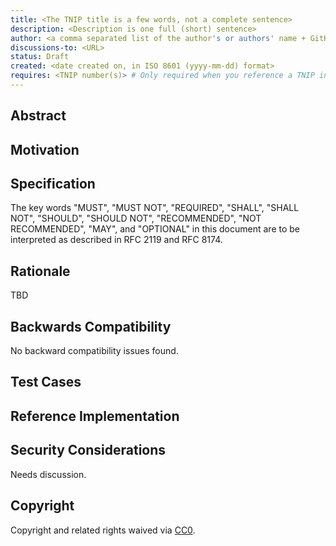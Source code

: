 ```yaml
---
title: <The TNIP title is a few words, not a complete sentence>
description: <Description is one full (short) sentence>
author: <a comma separated list of the author's or authors' name + GitHub username (in parenthesis), or name and email (in angle brackets).  Example, FirstName LastName (@GitHubUsername), FirstName LastName <foo@bar.com>, FirstName (@GitHubUsername) and GitHubUsername (@GitHubUsername)>
discussions-to: <URL>
status: Draft
created: <date created on, in ISO 8601 (yyyy-mm-dd) format>
requires: <TNIP number(s)> # Only required when you reference a TNIP in the `Specification` section. Otherwise, remove this field.
---
```


<!--
  READ TNIP GUIDELINES (https://tnips.telcoin.org/TNIPS) BEFORE USING THIS TEMPLATE!

  This is the suggested template for new TNIPs. After you have filled in the requisite fields, please delete these comments.

  Note that a TNIP number will be assigned by an editor. When opening a pull request to submit your TNIP, please use an abbreviated title in the filename, `eip-draft_title_abbrev.md`.

  The title should be 44 characters or less. It should not repeat the TNIP number in title, irrespective of the category.

  TODO: Remove this comment before submitting
-->

## Abstract

<!--
  The  Abstract is a multi-sentence (short paragraph) technical summary. This should be a very terse and human-readable version of the specification section. Someone should be able to read the abstract and get the gist of what this specification does.

  TODO: Remove this comment before submitting
-->

## Motivation

<!--
  The Motivation section is critical for TNIPs that want to change the Telcoin Network protocol. It should clearly explain why the existing protocol specification is inadequate to address the problem that the TNIP solves. This section may be brief if the motivation is evident.

  With a few exceptions, external links are not allowed. If you feel that a particular resource would demonstrate a compelling case for your TNIP, then save it as a printer-friendly PDF, put it in the assets folder, and link to that copy.

  TODO: Remove this comment before submitting
-->

## Specification

<!--
  The Specification section should describe the syntax and semantics of any new feature. The specification should be detailed.

  It is recommended to follow RFC 2119 and RFC 8170. Do not remove the key word definitions if RFC 2119 and RFC 8170 are followed.

  TODO: Remove this comment before submitting
-->

The key words "MUST", "MUST NOT", "REQUIRED", "SHALL", "SHALL NOT", "SHOULD", "SHOULD NOT", "RECOMMENDED", "NOT RECOMMENDED", "MAY", and "OPTIONAL" in this document are to be interpreted as described in RFC 2119 and RFC 8174.

## Rationale

<!--
  The rationale fleshes out the specification by describing what motivated the design and why particular design decisions were made. It should describe alternate designs that were considered and related work, e.g. how the feature is supported in other protocols. The rationale should discuss important objections or concerns raised during discussion around the TNIP.

  The current placeholder is acceptable for a draft.

  TODO: Remove this comment before submitting
-->

TBD

## Backwards Compatibility

<!--

  This section is optional.

  All TNIPs that introduce backwards incompatibilities must include a section describing these incompatibilities and their consequences. The TNIP must explain how the author proposes to deal with these incompatibilities. This section may be omitted if the proposal does not introduce any backwards incompatibilities, but this section must be included if backward incompatibilities exist.

  The current placeholder is acceptable for a draft.

  TODO: Remove this comment before submitting
-->

No backward compatibility issues found.

## Test Cases

<!--
  The Test Cases section is mandatory for TNIPs. Tests should either be inlined in the TNIP as data (such as input/expected output pairs) or listed as test cases with outcomes.
  If the test suite is too large to reasonably be included inline, then consider adding it as one or more files in `../assets/tnip-####/`. External links are not allowed.

  TODO: Remove this comment before submitting
-->

## Reference Implementation

<!--
  This section is optional.

  The Reference Implementation section should include a minimal implementation that assists in understanding or implementing this specification. It should not include project build files. The reference implementation is not a replacement for the Specification section, and the proposal should still be understandable without it.
  If the reference implementation is too large to reasonably be included inline, then consider adding it as one or more files in `../assets/tnip-####/`. External links are not allowed.

  TODO: Remove this comment before submitting
-->

## Security Considerations

<!--
  All TNIPs must contain a section that discusses the security implications/considerations relevant to the proposed change. Include information that might be important for security discussions, surfaces risks and can be used throughout the life cycle of the proposal. For example, include security-relevant design decisions, concerns, important discussions, implementation-specific guidance and pitfalls, an outline of threats and risks and how they are being addressed. TNIP submissions missing the "Security Considerations" section will be rejected. A TNIP cannot proceed to status "Final" without a Security Considerations discussion deemed sufficient by the reviewers.

  The current placeholder is acceptable for a draft.

  TODO: Remove this comment before submitting
-->

Needs discussion.

## Copyright

Copyright and related rights waived via [CC0](../LICENSE.md).
